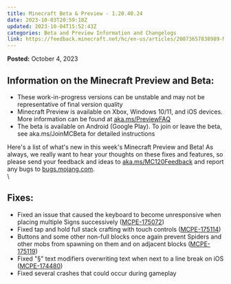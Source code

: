 ```yaml
---
title: Minecraft Beta & Preview - 1.20.40.24
date: 2023-10-03T20:59:18Z
updated: 2023-10-04T15:52:43Z
categories: Beta and Preview Information and Changelogs
link: https://feedback.minecraft.net/hc/en-us/articles/20073657838989-Minecraft-Beta-Preview-1-20-40-24
---
```


**Posted:** October 4, 2023

## **Information on the Minecraft Preview and Beta:**

-   These work-in-progress versions can be unstable and may not be representative of final version quality
-   Minecraft Preview is available on Xbox, Windows 10/11, and iOS devices. More information can be found at [aka.ms/PreviewFAQ](https://aka.ms/PreviewFAQ)
-   The beta is available on Android (Google Play). To join or leave the beta, see aka.ms/JoinMCBeta for detailed instructions

Here's a list of what's new in this week's Minecraft Preview and Beta! As always, we really want to hear your thoughts on these fixes and features, so please send your feedback and ideas to [aka.ms/MC120Feedback](http://aka.ms/MC120Feedback) and report any bugs to [bugs.mojang.com](http://bugs.mojang.com/).\
\

## **Fixes:**

-   Fixed an issue that caused the keyboard to become unresponsive when placing multiple Signs successively ([MCPE-175072](https://bugs.mojang.com/browse/MCPE-175072))
-   Fixed tap and hold full stack crafting with touch controls ([MCPE-175114](https://bugs.mojang.com/browse/MCPE-175114))
-   Buttons and some other non-full blocks once again prevent Spiders and other mobs from spawning on them and on adjacent blocks ([MCPE-175119](https://bugs.mojang.com/browse/MCPE-175119))
-   Fixed "§" text modifiers overwriting text when next to a line break on iOS ([MCPE-174480](https://bugs.mojang.com/browse/MCPE-174480))
-   Fixed several crashes that could occur during gameplay
